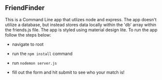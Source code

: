 ## FriendFinder

This is a Command Line app that utlizes node and express. The app doesn't utilize a database, but instead stores data locally within the 'db' array within the friends.js file. The app is styled using material design lite. To run the app follow the steps below:

- navigate to root

- run the `npm install` command

- run `nodemon server.js`

- fill out the form and hit submit to see who your match is!
